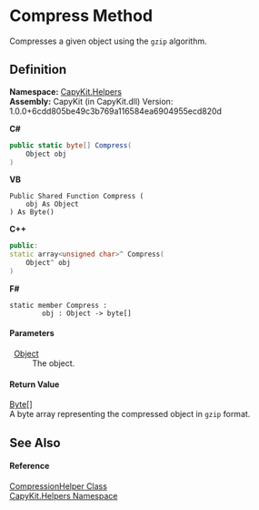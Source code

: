 # Compress Method


Compresses a given object using the `gzip` algorithm.



## Definition
**Namespace:** <a href="N_CapyKit_Helpers">CapyKit.Helpers</a>  
**Assembly:** CapyKit (in CapyKit.dll) Version: 1.0.0+6cdd805be49c3b769a116584ea6904955ecd820d

**C#**
``` C#
public static byte[] Compress(
	Object obj
)
```
**VB**
``` VB
Public Shared Function Compress ( 
	obj As Object
) As Byte()
```
**C++**
``` C++
public:
static array<unsigned char>^ Compress(
	Object^ obj
)
```
**F#**
``` F#
static member Compress : 
        obj : Object -> byte[] 
```



#### Parameters
<dl><dt>  <a href="https://learn.microsoft.com/dotnet/api/system.object" target="_blank" rel="noopener noreferrer">Object</a></dt><dd>The object.</dd></dl>

#### Return Value
<a href="https://learn.microsoft.com/dotnet/api/system.byte" target="_blank" rel="noopener noreferrer">Byte</a>[]  
A byte array representing the compressed object in `gzip` format.

## See Also


#### Reference
<a href="T_CapyKit_Helpers_CompressionHelper">CompressionHelper Class</a>  
<a href="N_CapyKit_Helpers">CapyKit.Helpers Namespace</a>  
